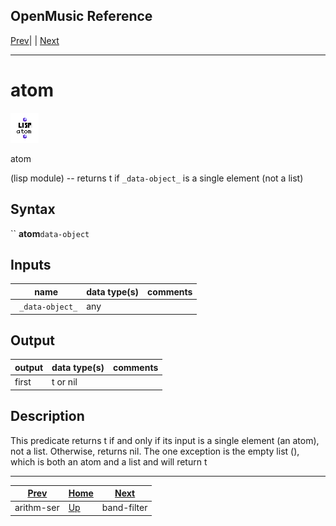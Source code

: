 OpenMusic Reference  
---  
[Prev](arithm-ser)| | [Next](band-filter)  
  
* * *

# atom

![](figures/functions/lisp/atom.png)

  
  
atom  
  
(lisp module) \-- returns t if `_data-object_` is a single element (not a
list)  

## Syntax

`` **atom**` data-object `

## Inputs

name| data type(s)| comments  
---|---|---  
` _data-object_`|  any|  
  
## Output

output| data type(s)| comments  
---|---|---  
first| t or nil|  
  
## Description

This predicate returns t if and only if its input is a single element (an
atom), not a list. Otherwise, returns nil. The one exception is the empty list
(), which is both an atom and a list and will return t

* * *

[Prev](arithm-ser)| [Home](index)| [Next](band-filter)  
---|---|---  
arithm-ser| [Up](funcref.main)| band-filter

